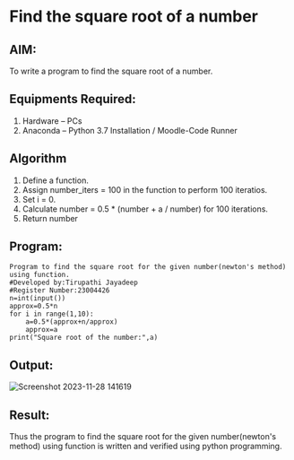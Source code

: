 # Find the square root of a number

## AIM:
To write a program to find the square root of a number.

## Equipments Required:
1. Hardware – PCs
2. Anaconda – Python 3.7 Installation / Moodle-Code Runner

## Algorithm
1. Define a function.
2. Assign number_iters = 100 in the function to perform 100 iteratios.
3. Set i = 0.
4. Calculate  number = 0.5 * (number + a / number) for 100 iterations.
5. Return number

## Program:
```
Program to find the square root for the given number(newton's method) using function.
#Developed by:Tirupathi Jayadeep
#Register Number:23004426
n=int(input())
approx=0.5*n
for i in range(1,10):
    a=0.5*(approx+n/approx)
    approx=a
print("Square root of the number:",a)
```

## Output:
![Screenshot 2023-11-28 141619](https://github.com/23004426/Square-root-of-a-number/assets/144979327/cd8a6f6f-67f6-4315-a893-22fc6c27859d)


## Result:
Thus the program to find the square root for the given number(newton's method) using function is written and verified using python programming.
